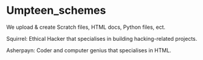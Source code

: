 # Umpteen_schemes

We upload & create Scratch files, HTML docs, Python files, ect.

Squirrel:
Ethical Hacker that specialises in building hacking-related projects.

Asherpayn:
Coder and computer genius that specialises in HTML.


